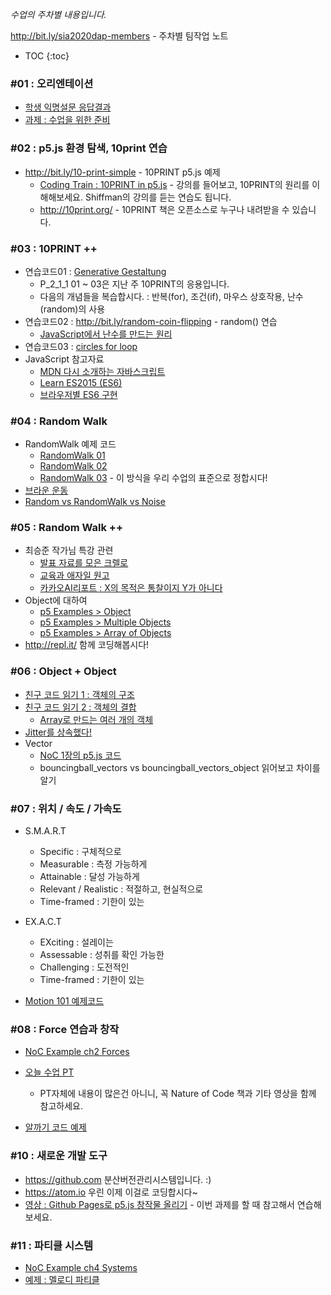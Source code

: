 *수업의 주차별 내용입니다.*

<http://bit.ly/sia2020dap-members> - 주차별 팀작업 노트

 * TOC
{:toc}

### #01 : 오리엔테이션
 * [학생 익명설문 응답결과](https://docs.google.com/forms/d/18Xom4iGPhUbJ1pilxJVr9zyXAyzG9mUvkywvBQXoxDU/viewanalytics)
 * [과제 : 수업을 위한 준비](homework.md)

### #02 : p5.js 환경 탐색, 10print 연습
 * <http://bit.ly/10-print-simple> - 10PRINT p5.js 예제
   * [Coding Train : 10PRINT in p5.js](https://youtu.be/bEyTZ5ZZxZs) - 강의를 들어보고, 10PRINT의 원리를 이해해보세요. Shiffman의 강의를 듣는 연습도 됩니다.
   * <http://10print.org/> - 10PRINT 책은 오픈소스로 누구나 내려받을 수 있습니다.

### #03 : 10PRINT ++
 * 연습코드01 : [Generative Gestaltung](http://www.generative-gestaltung.de/2/)
   * P_2_1_1 01 ~ 03은 지난 주 10PRINT의 응용입니다.
   * 다음의 개념들을 복습합시다. : 반복(for), 조건(if), 마우스 상호작용, 난수(random)의 사용
 * 연습코드02 : http://bit.ly/random-coin-flipping - random() 연습
   * [JavaScript에서 난수를 만드는 원리](https://hackernoon.com/how-does-javascripts-math-random-generate-random-numbers-ef0de6a20131)
 * 연습코드03 : [circles for loop](https://editor.p5js.org/picxenk@gmail.com/sketches/J7LdllkTh)
 * JavaScript 참고자료
   * [MDN 다시 소개하는 자바스크립트](https://developer.mozilla.org/en-US/docs/Web/JavaScript/A_re-introduction_to_JavaScript)
   * [Learn ES2015 (ES6)](https://babeljs.io/docs/en/learn)
   * [브라우저별 ES6 구현](http://kangax.github.io/compat-table/es6/)

### #04 : Random Walk
 * RandomWalk 예제 코드
   * [RandomWalk 01](https://editor.p5js.org/picxenk@gmail.com/sketches/ejxF-rYAP)
   * [RandomWalk 02](https://editor.p5js.org/picxenk@gmail.com/sketches/kl2xkLHQZ)
   * [RandomWalk 03](https://editor.p5js.org/picxenk@gmail.com/sketches/apa77mb1z) - 이 방식을 우리 수업의 표준으로 정합시다!
 * [브라운 운동](https://ko.wikipedia.org/wiki/%EB%B8%8C%EB%9D%BC%EC%9A%B4_%EC%9A%B4%EB%8F%99)
 * [Random vs RandomWalk vs Noise](https://editor.p5js.org/picxenk@gmail.com/sketches/vU66CoHcP)

### #05 : Random Walk ++
 * 최승준 작가님 특강 관련
   * [발표 자료를 모은 크렐로](https://trello.com/b/pbUGjotz/%EB%B0%9C%ED%91%9C)
   * [교육과 애자일 원고](https://docs.google.com/document/d/1rhHV8mowkq8DpKTefUxUNIi84VHMR3gCZDp0WWHtmxQ/edit?usp=sharing)
   * [카카오AI리포트 : X의 목적은 통찰이지 Y가 아니다](https://brunch.co.kr/@kakao-it/159)
 * Object에 대하여
   * [p5 Examples > Object](https://p5js.org/examples/objects-objects.html)
   * [p5 Examples > Multiple Objects](https://p5js.org/examples/objects-multiple-objects.html)
   * [p5 Examples > Array of Objects](https://p5js.org/examples/objects-array-of-objects.html)
 * <http://repl.it/> 함께 코딩해봅시다!

### #06 : Object + Object
 * [친구 코드 읽기 1 : 객체의 구조](https://repl.it/@arianans03255/VacantSlushyProlog#index.html)
 * [친구 코드 읽기 2 : 객체의 결합](https://repl.it/@answnsgud19/Team-3#script.js)
   * [Array로 만드는 여러 개의 객체](https://p5js.org/examples/objects-array-of-objects.html)
 * [Jitter를 상속했다!](https://editor.p5js.org/picxenk@gmail.com/sketches/IKiaJulGV)
 * Vector
   * [NoC 1장의 p5.js 코드](https://github.com/nature-of-code/noc-examples-p5.js/tree/master/chp01_vectors)
   * bouncingball_vectors vs bouncingball_vectors_object 읽어보고 차이를 알기

### #07 : 위치 / 속도 / 가속도
 * S.M.A.R.T
   * Specific : 구체적으로
   * Measurable : 측정 가능하게
   * Attainable : 달성 가능하게
   * Relevant / Realistic : 적절하고, 현실적으로
   * Time-framed : 기한이 있는

 * EX.A.C.T
   * EXciting : 설레이는
   * Assessable : 성취를 확인 가능한
   * Challenging : 도전적인
   * Time-framed : 기한이 있는

 * [Motion 101 예제코드](https://github.com/nature-of-code/noc-examples-p5.js/tree/master/chp01_vectors/NOC_1_07_motion101)

### #08 : Force 연습과 창작
 * [NoC Example ch2 Forces](https://github.com/nature-of-code/noc-examples-p5.js/tree/master/chp02_forces)

 * [오늘 수업 PT](https://www.dropbox.com/s/4v7wwwnm1nw1828/SIA_NoC_w08.pdf?dl=0)
   * PT자체에 내용이 많은건 아니니, 꼭 Nature of Code 책과 기타 영상을 함께 참고하세요.
 * [알까기 코드 예제](https://editor.p5js.org/picxenk@gmail.com/sketches/aGuTZ7j4K)

### #10 : 새로운 개발 도구
 * <https://github.com> 분산버전관리시스템입니다. :)
 * <https://atom.io> 우린 이제 이걸로 코딩합시다~
 * [영상 : Github Pages로 p5.js 창작물 올리기](https://youtu.be/DQpdaC3tgs4) - 이번 과제를 할 때 참고해서 연습해보세요.

### #11 : 파티클 시스템
 * [NoC Example ch4 Systems](https://github.com/nature-of-code/noc-examples-p5.js/tree/master/chp04_systems)
 * [예제 : 멜로디 파티클](https://editor.p5js.org/picxenk@gmail.com/sketches/N6Sm6mJX0)
